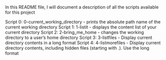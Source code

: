 In this README file, I will document a description of all the scripts available for this project

Script 0: 0-current_working_directory - prints the absolute path name of the current working directory
Script 1: 1-listit - displays the content list of your current directory
Script 2: 2-bring_me_home - changes the working directory to a user’s home directory
Script 3: 3-listfiles - Display current directory contents in a long format
Script 4: 4-listmorefiles - Display current directory contents, including hidden files (starting with .). Use the long format
